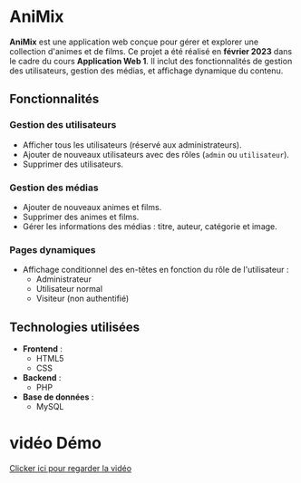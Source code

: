 # AniMix

**AniMix** est une application web conçue pour gérer et explorer une collection d'animes et de films. Ce projet a été réalisé en **février 2023** dans le cadre du cours **Application Web 1**. Il inclut des fonctionnalités de gestion des utilisateurs, gestion des médias, et affichage dynamique du contenu.

## Fonctionnalités

### Gestion des utilisateurs
- Afficher tous les utilisateurs (réservé aux administrateurs).
- Ajouter de nouveaux utilisateurs avec des rôles (`admin` ou `utilisateur`).
- Supprimer des utilisateurs.

### Gestion des médias
- Ajouter de nouveaux animes et films.
- Supprimer des animes et films.
- Gérer les informations des médias : titre, auteur, catégorie et image.

### Pages dynamiques
- Affichage conditionnel des en-têtes en fonction du rôle de l'utilisateur :
  - Administrateur
  - Utilisateur normal
  - Visiteur (non authentifié)


## Technologies utilisées

- **Frontend** :
  - HTML5
  - CSS 
- **Backend** :
  - PHP
- **Base de données** :
  - MySQL
# vidéo Démo 

[Clicker ici pour  regarder la vidéo](https://vimeo.com/1051001177/f0a96e8624?share=copy)
